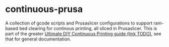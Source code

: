 # continuous-prusa

A collection of gcode scripts and Prusaslicer configurations to support ram-based bed clearing for continous printing, all sliced in Prusaslicer.  This is part of the greater [Ultimate DIY Continuous Printing guide (link TODO)](TODO), see that for general documentation.
